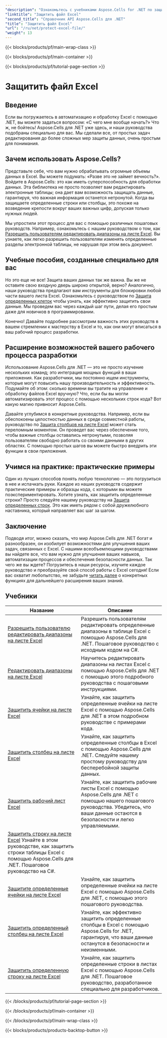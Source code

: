 ```yaml
---
"description": "Ознакомьтесь с учебниками Aspose.Cells for .NET по защите файлов Excel. Узнайте, как защитить конфиденциальные данные с помощью C#."
"linktitle": "Защитить файл Excel"
"second_title": "Справочник API Aspose.Cells для .NET"
"title": "Защитить файл Excel"
"url": "/ru/net/protect-excel-file/"
"weight": 13
---
```


{{< blocks/products/pf/main-wrap-class >}}

{{< blocks/products/pf/main-container >}}

{{< blocks/products/pf/tutorial-page-section >}}

# Защитить файл Excel

## Введение

Если вы погружаетесь в автоматизацию и обработку Excel с помощью .NET, вы можете задаться вопросом: «С чего мне вообще начать?» Что ж, не бойтесь! Aspose.Cells для .NET уже здесь, и наши руководства подобраны специально для вас. Мы сделали все, от простых задач редактирования до более сложных мер защиты данных, очень простым для понимания.

## Зачем использовать Aspose.Cells?

Представьте себе, что вам нужно обрабатывать огромные объемы данных в Excel. Вы можете подумать: «Разве это не займет вечность?». Войдите в Aspose.Cells: это как иметь суперспособность для обработки данных. Эта библиотека не просто позволяет вам редактировать электронные таблицы; она дает вам возможность защищать данные, гарантируя, что важная информация останется нетронутой. Когда вы защищаете определенные строки или столбцы, это похоже на возведение крепости вокруг ваших важных цифр, допуская только нужных людей. 

Мы упростили этот процесс для вас с помощью различных пошаговых руководств. Например, ознакомьтесь с нашим руководством о том, как [Разрешить пользователям редактировать диапазоны на листе Excel](./allow-user-to-edit-ranges-in-excel-worksheet/). Вы узнаете, как легко разрешить пользователям изменять определенные разделы электронной таблицы, не нарушая при этом весь документ. 

## Учебные пособия, созданные специально для вас

Но это еще не все! Защита ваших данных так же важна. Вы же не оставите свою входную дверь широко открытой, верно? Аналогично, наши руководства предлагают вам инструменты для блокировки любой части вашего листа Excel. Ознакомьтесь с руководством по [Защита определенных клеток](./protect-specific-cells-in-a-excel-worksheet/) чтобы узнать, как эффективно защитить свои данные. Мы проведем вас через каждый шаг пути, делая его простым даже для новичков в программировании.

Конечно! Давайте подробнее рассмотрим важность этих руководств в вашем стремлении к мастерству в Excel и то, как они могут вписаться в ваш рабочий процесс разработки.

## Расширение возможностей вашего рабочего процесса разработки 

Использование Aspose.Cells для .NET — это не просто изучение нескольких команд; это интеграция мощных функций в ваши приложения. Как разработчики, мы постоянно ищем инструменты, которые могут повысить нашу производительность и эффективность. Подумайте об этом: сколько времени вы тратите на управление и обработку файлов Excel вручную? Что, если бы вы могли автоматизировать этот процесс с помощью нескольких строк кода? Вот какую магию привносит Aspose.Cells.

Давайте углубимся в конкретные руководства. Например, если вы обеспокоены целостностью данных в среде совместной работы, руководство по [Защита столбцов на листе Excel](./protect-column-in-excel-worksheet/) может стать переломным моментом. Он проведет вас через обеспечение того, чтобы важные столбцы оставались нетронутыми, позволяя пользователям свободно работать со своими данными в других областях. С помощью простых шагов вы можете быстро внедрить эти функции в свои приложения.

## Учимся на практике: практические примеры 

Один из лучших способов понять любую технологию — это погрузиться в нее и испачкать руки. Каждое из наших руководств содержит практические примеры и образцы кода, с которыми вы можете поэкспериментировать. Хотите узнать, как защитить определенные строки? Просто следуйте нашему руководству на [Защита определенных строк](./protect-specific-row-in-excel-worksheet/). Это как иметь рядом с собой дружелюбного наставника, который направляет вас шаг за шагом. 

## Заключение

Подводя итог, можно сказать, что мир Aspose.Cells для .NET богат и разнообразен, он изобилует возможностями для улучшения ваших задач, связанных с Excel. С нашими всеобъемлющими руководствами вы найдете все, что вам нужно для улучшения ваших навыков, автоматизации процессов и обеспечения безопасности данных. Так чего же вы ждете? Погрузитесь в наши ресурсы, изучите каждое руководство и преобразуйте свой способ работы с Excel сегодня! Если вас охватит любопытство, не забудьте [читать далее](./protect-excel-worksheet/) о конкретных функциях для дальнейшего расширения ваших знаний.



## Учебники 
| Название | Описание |
| --- | --- |
| [Разрешить пользователю редактировать диапазоны на листе Excel](./allow-user-to-edit-ranges-in-excel-worksheet/) | Разрешить пользователям редактировать определенные диапазоны в таблице Excel с помощью Aspose.Cells для .NET. Пошаговое руководство с исходным кодом на C#. |  
| [Редактировать диапазоны на листе Excel](./edit-ranges-in-excel-worksheet/) | Научитесь редактировать диапазоны на листах Excel с помощью Aspose.Cells для .NET с помощью этого подробного руководства с пошаговыми инструкциями. |  
| [Защитить ячейки на листе Excel](./protect-cells-in-excel-worksheet/) | Узнайте, как защитить определенные ячейки на листе Excel с помощью Aspose.Cells для .NET в этом подробном руководстве с примерами кода. |  
| [Защитить столбец на листе Excel](./protect-column-in-excel-worksheet/) | Узнайте, как защитить определенные столбцы в Excel с помощью Aspose.Cells для .NET. Следуйте нашему простому руководству для бесперебойной защиты данных. |  
| [Защитить рабочий лист Excel](./protect-excel-worksheet/) | Узнайте, как защитить рабочие листы Excel с помощью Aspose.Cells для .NET с помощью нашего пошагового руководства. Убедитесь, что ваши данные остаются в безопасности и легко управляемыми. |  
| [Защитить строку на листе Excel](./protect-row-in-excel-worksheet/) Узнайте в этом руководстве, как защитить строки таблицы Excel с помощью Aspose.Cells для .NET. Пошаговое руководство на C#. |  
| [Защитите определенные ячейки на листе Excel](./protect-specific-cells-in-a-excel-worksheet/) | Узнайте, как защитить определенные ячейки на листе Excel с помощью Aspose.Cells для .NET, с помощью этого пошагового руководства. |  
| [Защитить определенный столбец на листе Excel](./protect-specific-column-in-excel-worksheet/) | Узнайте, как эффективно защитить определенные столбцы в Excel с помощью Aspose.Cells for .NET, гарантируя, что ваши данные останутся в безопасности и неизменными. |  
| [Защитить определенную строку на листе Excel](./protect-specific-row-in-excel-worksheet/) | Узнайте, как защитить определенные строки в листах Excel с помощью Aspose.Cells для .NET. Пошаговое руководство, разработанное специально для разработчиков. |  

{{< /blocks/products/pf/tutorial-page-section >}}

{{< /blocks/products/pf/main-container >}}

{{< /blocks/products/pf/main-wrap-class >}}

{{< blocks/products/products-backtop-button >}}